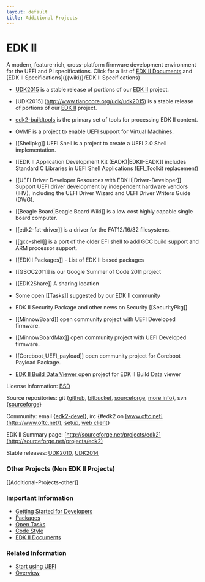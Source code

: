 ```yaml
---
layout: default
title: Additional Projects
---
```



EDK II
======
A modern, feature-rich, cross-platform firmware development environment for the UEFI and PI specifications. Click for a list of <a href="{{baseurl}}/docs/EDK_II_Documents.html">EDK II Documents</a>   and [EDK II Specifications]({{wiki}}/EDK II Specifications)


* <a href="{{baseurl}}/udk/udk2015" title="UDK2015">UDK2015</a> is a stable release of portions of our 
<a href="{{baseurl}}/edk2" title="EDK II"> EDK II</a>  project. <BR>
* [UDK2015] (http://www.tianocore.org/udk/udk2015)  is a stable release of portions of our [EDK II](http://www.tianocore.org/edk2/) project.


* [edk2-buildtools]({{wiki}}/edk2-buildtools) is the primary set of tools for processing EDK II content. 
* [OVMF](http://www.tianocore.org/ovmf/) is a project to enable UEFI support for Virtual Machines.
* [[Shellpkg]] UEFI Shell is a project to create a UEFI 2.0 Shell implementation.
* [[EDK II Application Development Kit (EADK)|EDKII-EADK]] includes Standard C Libraries in UEFI Shell Applications (EFI_Toolkit replacement)
* [[UEFI Driver Developer Resources with EDK II|Driver-Developer]] Support UEFI driver development by independent hardware vendors (IHV), including the UEFI Driver Wizard and UEFI Driver Writers Guide (DWG).
* [[Beagle Board|Beagle Board Wiki]] is a low cost highly capable single board computer.
* [[edk2-fat-driver]] is a driver for the FAT12/16/32 filesystems.
* [[gcc-shell]] is a port of the older EFI shell to add GCC build support and ARM processor support.
* [[EDKII Packages]] - List of EDK II based packages
* [[GSOC2011]] is our Google Summer of Code 2011 project
* [[EDK2Share]] A sharing location
* Some open [[Tasks]] suggested by our EDK II community
* EDK II Security Package and other news on Security [[SecurityPkg]]
* [[MinnowBoard]] open community project with UEFI Developed firmware. 
* [[MinnowBoardMax]] open community project with UEFI Developed firmware. 
* [[Coreboot_UEFI_payload]] open community project for Coreboot Payload Package.
* [EDK II Build Data Viewer ](https://github.com/01org/edkiibuilddataviewer) open project for EDK II Build Data viewer


License information: [BSD](http://www.opensource.org/licenses/bsd-license.php)

Source repositories: git {[github](https://github.com/tianocore/edk2), [bitbucket](https://bitbucket.org/tianocore/edk2), [sourceforge](https://sourceforge.net/p/tianocore/edk2), [more info](https://github.com/tianocore/tianocore.github.io/wiki/EDK2_git)}, svn {[sourceforge](https://svn.code.sf.net/p/edk2/code/trunk/edk2)}

Community: email {[edk2-devel](https://github.com/tianocore/tianocore.github.io/wiki/Edk2-devel)}, irc {\#edk2 on [www.oftc.net](http://www.oftc.net/), [setup](http://www.oftc.net/NickServ/CertFP/), [web client](http://webchat.oftc.net/?channels=edk2)}

EDK II Summary page: [http://sourceforge.net/projects/edk2](http://sourceforge.net/projects/edk2)

Stable releases: [UDK2010](https://github.com/tianocore/tianocore.github.io/wiki/UDK2010 "UEFI Development Kit 2010"), [UDK2014](http://www.tianocore.org/udk2014/ "UEFI Development Kit 2014")

### Other Projects (Non EDK II Projects)
[[Additional-Projects-other]]

### Important Information

-   [Getting Started for Developers](https://github.com/tianocore/tianocore.github.io/wiki/Getting_Started_with_EDK_II)
-   [Packages](https://github.com/tianocore/tianocore.github.io/wiki/EDKII_Packages)
-   [Open Tasks](https://github.com/tianocore/tianocore.github.io/wiki/Tasks)
-   [Code Style](https://github.com/tianocore/tianocore.github.io/wiki/Code_Style)
-   [EDK II Documents](https://github.com/tianocore/tianocore.github.io/wiki/EDK_II_Documents)

### Related Information

-   [Start using UEFI](https://github.com/tianocore/tianocore.github.io/wiki/Start_using_UEFI)
-   [Overview](https://github.com/tianocore/tianocore.github.io/wiki/EDK_II_Overview)
